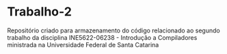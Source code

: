 # Trabalho-2
Repositório criado para armazenamento do código relacionado ao segundo trabalho da disciplina INE5622-06238  - Introdução a Compiladores ministrada na Universidade Federal de Santa Catarina
